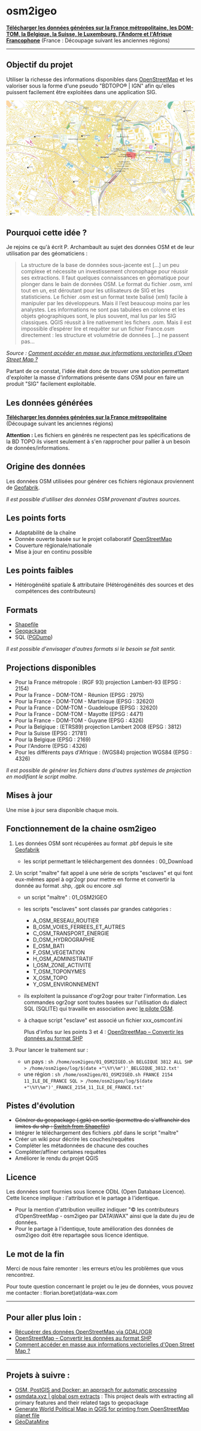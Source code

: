# **osm2igeo**

**[Télécharger les données générées sur la France métropolitaine, les DOM-TOM, la Belgique, la Suisse, le Luxembourg, l'Andorre et l'Afrique Francophone](https://data.data-wax.com/OSM2IGEO/)** (France : Découpage suivant les anciennes régions)

---
## Objectif du projet

Utiliser la richesse des informations disponibles dans [OpenStreetMap](http://www.openstreetmap.fr) et les valoriser sous la forme d'une pseudo "BDTOPO® | IGN" afin qu'elles puissent facilement être exploitées dans une application SIG.

![Exemple sur Montpellier](/exemples_visuels/exemple2.jpg)

## Pourquoi cette idée ?

Je rejoins ce qu'à écrit P. Archambault au sujet des données OSM et de leur utilisation par des géomaticiens :
> La structure de la base de données sous-jacente est [...] un peu complexe et nécessite un investissement chronophage pour réussir ses extractions. Il faut quelques connaissances en géomatique pour plonger dans le bain de données OSM. Le format du fichier .osm, xml tout en un, est déroutant pour les utilisateurs de SIG et les statisticiens. Le fichier .osm est un format texte balisé (xml) facile à manipuler par les développeurs. Mais il l’est beaucoup moins par les analystes. Les informations ne sont pas tabulées en colonne et les objets géographiques sont, le plus souvent, mal lus par les SIG classiques. QGIS réussit à lire nativement les fichers .osm. Mais il est impossible d’espérer lire et requêter sur un fichier France.osm directement : les structure et volumétrie de données [...] ne passent pas…   

*Source : [Comment accéder en masse aux informations vectorielles d'Open Street Map ?](http://tempogeo.blogspot.com/2016/12/comment-acceder-en-masse-aux.html)*

 Partant de ce constat, l'idée était donc de trouver une solution permettant d'exploiter la masse d'informations présente dans OSM pour en faire un produit "SIG" facilement exploitable.


## Les données générées
**[Télécharger les données générées sur la France métropolitaine](https://data.data-wax.com/?dir=OSM2IGEO/FRANCE)** (Découpage suivant les anciennes régions)

**Attention :** Les fichiers en générés ne respectent pas les spécifications de la BD TOPO ils visent seulement à s'en rapprocher pour pallier à un besoin de données/informations.

## Origine des données

Les données OSM utilisées pour générer ces fichiers régionaux proviennent de [Geofabrik](https://download.geofabrik.de/europe/france.html).

*Il est possible d'utiliser des données OSM provenant d'autres sources.*

## Les points forts

  * Adaptabilité de la chaîne
  * Donnée ouverte basée sur le projet collaboratif [OpenStreetMap](http://www.openstreetmap.fr)
  * Couverture régionale/nationale
  * Mise à jour en continu possible

## Les points faibles

  * Hétérogénéité spatiale & attributaire (Hétérogénéités des sources et des compétences des contributeurs)

## Formats

* [Shapefile](https://gdal.org/drivers/vector/shapefile.html)
* [Geopackage](https://gdal.org/drivers/vector/gpkg.html)
* SQL ([PGDump](https://gdal.org/drivers/vector/pgdump.html))

*Il est possible d'envisager d'autres formats si le besoin se fait sentir.*

## Projections disponibles

* Pour la France métropole : (RGF 93) projection Lambert-93 (EPSG : 2154)
* Pour la France - DOM-TOM - Réunion (EPSG : 2975)
* Pour la France - DOM-TOM - Martinique (EPSG : 32620)
* Pour la France - DOM-TOM - Guadeloupe (EPSG : 32620)
* Pour la France - DOM-TOM - Mayotte (EPSG : 4471)
* Pour la France - DOM-TOM - Guyane (EPSG : 4326)
* Pour la Belgique : (ETRS89) projection Lambert 2008 (EPSG : 3812)
* Pour la Suisse (EPSG : 21781)
* Pour la Belgique (EPSG : 2169)
* Pour l'Andorre (EPSG : 4326)
* Pour les différents pays d'Afrique : (WGS84) projection WGS84 (EPSG : 4326)

*Il est possible de générer les fichiers dans d'autres systèmes de projection en modifiant le script maître.*

## Mises à jour
Une mise à jour sera disponible chaque mois.

## Fonctionnement de la chaine osm2igeo

1. Les données OSM sont récupérées au format .pbf depuis le site [Geofabrik](https://download.geofabrik.de/europe/france.html)
    * les script permettant le téléchargement des données : 00_Download
2. Un script "maître" fait appel à une série de scripts "esclaves" et qui font eux-mêmes appel à ogr2ogr pour mettre en forme et convertir la donnée au format .shp, .gpk ou encore .sql
    *  un script "maître" : 01_OSM2IGEO
    *  les scripts "esclaves" sont classés par grandes catégories :
        * A_OSM_RESEAU_ROUTIER
        * B_OSM_VOIES_FERREES_ET_AUTRES
        * C_OSM_TRANSPORT_ENERGIE
        * D_OSM_HYDROGRAPHIE
        * E_OSM_BATI
        * F_OSM_VEGETATION
        * H_OSM_ADMINISTRATIF
        * I_OSM_ZONE_ACTIVITE
        * T_OSM_TOPONYMES
        * X_OSM_TOPO
        * Y_OSM_ENVIRONNEMENT
    * ils exploitent la puissance d'ogr2ogr pour traiter l'information. Les commandes ogr2ogr sont toutes basées sur l'utilisation du dialect SQL (SQLITE) qui travaille en association avec [le pilote OSM](https://www.gdal.org/drv_osm.html).
    * à chaque script "esclave" est associé un fichier xxx_osmconf.ini

      Plus d'infos sur les points 3 et 4 : [OpenStreetMap – Convertir les données au format SHP](https://wiki.cartocite.fr/doku.php?id=openstreetmap:geomatique:convertir_les_donnees_au_format_shp)

3. Pour lancer le traitement sur :
    * un pays : `sh /home/osm2igeo/01_OSM2IGEO.sh BELGIQUE 3812 ALL SHP > /home/osm2igeo/log/$(date +"\%Y\%m")'_BELGIQUE_3812.txt'`
    * une région : `sh /home/osm2igeo/01_OSM2IGEO.sh FRANCE 2154 11_ILE_DE_FRANCE SQL > /home/osm2igeo/log/$(date +"\%Y\%m")'_FRANCE_2154_11_ILE_DE_FRANCE.txt'`

## Pistes d'évolution
* ~~Générer du geopackage (.gpk) en sortie (permettra de s'affranchir des limites du shp : [Switch from Shapefile](http://switchfromshapefile.org))~~
* Intégrer le téléchargement des fichiers .pbf dans le script "maître"
* Créer un wiki pour décrire les couches/requêtes
* Compléter les métadonnées de chacune des couches
* Compléter/affiner certaines requêtes
* Améliorer le rendu du projet QGIS

## Licence
Les données sont fournies sous licence ODbL (Open Database Licence). Cette licence implique : l'attribution et le partage à l'identique.

* Pour la mention d'attribution veuillez indiquer "© les contributeurs d’OpenStreetMap - osm2igeo par DATA\WAX" ainsi que la date du jeu de données.
* Pour le partage à l'identique, toute amélioration des données de osm2igeo doit être repartagée sous licence identique.

## Le mot de la fin
Merci de nous faire remonter : les erreurs et/ou les problèmes que vous rencontrez.

Pour toute question concernant le projet ou le jeu de données, vous pouvez me contacter : florian.boret)at(data-wax.com

---
## Pour aller plus loin :
* [Récupérer des données OpenStreetMap via GDAL/OGR](http://www.portailsig.org/content/recuperer-des-donnees-openstreetmap-gdalogr)  
* [OpenStreetMap – Convertir les données au format SHP](https://wiki.cartocite.fr/doku.php?id=openstreetmap:geomatique:convertir_les_donnees_au_format_shp)
* [Comment accéder en masse aux informations vectorielles d'Open Street Map ?](http://tempogeo.blogspot.com/2016/12/comment-acceder-en-masse-aux.html)

---
## Projets à suivre :
* [OSM, PostGIS and Docker: an approach for automatic processing](https://digital-geography.com/osm-postgis-and-docker-an-approach-for-automatic-processing/)
* [osmdata.xyz | global osm extracts](https://github.com/michaelmgis/osmdata.xyz) : This project deals with extracting all primary features and their related tags to geopackage
* [Generate World Political Map in QGIS for printing from OpenStreetMap planet file](https://github.com/GEOF-OSGL/OSMPoliticalMap)
* [GéoDataMine](https://geodatamine.fr)
